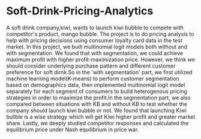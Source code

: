 # Soft-Drink-Pricing-Analytics
A soft drink company,kiwi, wants to launch kiwi bubble to compete with competitor's product, mango bubble. The project is to do pricing analysis to help with pricing decisions using consumer loyalty card data in the test market.
In this project, we built multinomial logit models both without and with segmentation. We found that with segmentation, we could achieve maximum profit with higher profit-maximization price. However, we think we should consider underlying purchase pattern and different customer preference for soft dirnk.So in the 'with segmentation' part, we first utilized machine learning model(K-means) to perform customer segmentation based on demographics data, then implemented multinomial logit model separately for each segment of consumers to build heterogenous pricing strategies in order to maximize the profit.In the segmentation part, we also compared between situations with KB and without KB to test whether the company should launch kiwi bubble or not. We found that launching Kiwi bullble is a wise strategy which will get Kiwi higher profit and greater market share.
Lastly, we deeply studied competitor responses and calculated the equilibrium price under Nash equilibrium in price war.
